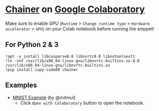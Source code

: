 # [Chainer](https://docs.chainer.org/en/latest/) on [Google Colaboratory](https://colab.research.google.com/)

Make sure to enable GPU (`Runtime` > `Change runtime type` > `Hardware accelerator` > `GPU`) on your Colab notebook before running the snippet!

## For Python 2 & 3

```
!apt -y install libcusparse8.0 libnvrtc8.0 libnvtoolsext1
!ln -snf /usr/lib/x86_64-linux-gnu/libnvrtc-builtins.so.8.0 /usr/lib/x86_64-linux-gnu/libnvrtc-builtins.so
!pip install cupy-cuda80 chainer
```

## Examples

* [MNIST Example](https://drive.google.com/file/d/1SsxHvQdSz23kaVov8yKizVD3_2tkXdZM/view) (by @mitmul)
    * Click `Open with Colaboratory` button to open the notebook.
